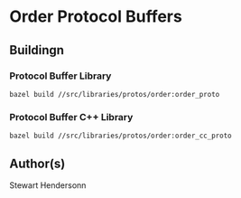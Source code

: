 # Order Protocol Buffers

## Buildingn

### Protocol Buffer Library

`bazel build //src/libraries/protos/order:order_proto`

### Protocol Buffer C++ Library

`bazel build //src/libraries/protos/order:order_cc_proto`

## Author(s)

Stewart Hendersonn
